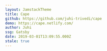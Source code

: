 ```yaml
---
layout: JamstackTheme
title: Cape
github: https://github.com/juhi-trivedi/cape
demo: https://cape.netlify.com/
author: Juhi
ssg: Gatsby
date: 2019-03-01T13:09:55.000Z
stale: true
---
```

